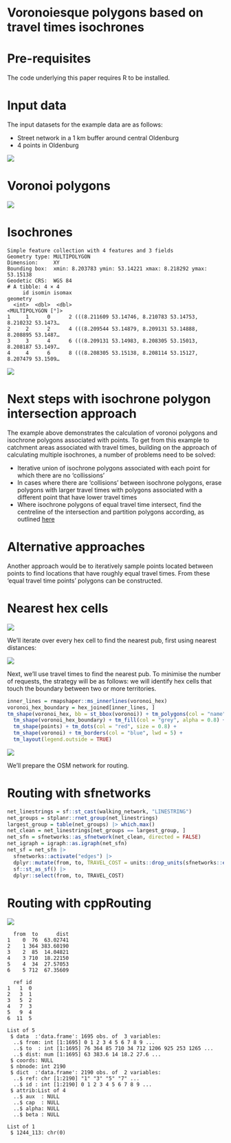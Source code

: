 # Voronoiesque polygons based on travel times isochrones

# Pre-requisites

The code underlying this paper requires R to be installed.

# Input data

The input datasets for the example data are as follows:

- Street network in a 1 km buffer around central Oldenburg
- 4 points in Oldenburg

![](README_files/figure-commonmark/extract-osm-data-1.png)

# Voronoi polygons

![](README_files/figure-commonmark/voronois-1.png)

# Isochrones

    Simple feature collection with 4 features and 3 fields
    Geometry type: MULTIPOLYGON
    Dimension:     XY
    Bounding box:  xmin: 8.203783 ymin: 53.14221 xmax: 8.218292 ymax: 53.15138
    Geodetic CRS:  WGS 84
    # A tibble: 4 × 4
         id isomin isomax                                                   geometry
      <int>  <dbl>  <dbl>                                         <MULTIPOLYGON [°]>
    1     1      0      2 (((8.211609 53.14746, 8.210783 53.14753, 8.210232 53.1473…
    2     2      2      4 (((8.209544 53.14879, 8.209131 53.14888, 8.208895 53.1487…
    3     3      4      6 (((8.209131 53.14983, 8.208305 53.15013, 8.208187 53.1497…
    4     4      6      8 (((8.208305 53.15138, 8.208114 53.15127, 8.207479 53.1509…

![](README_files/figure-commonmark/unnamed-chunk-4-1.png)

# Next steps with isochrone polygon intersection approach

The example above demonstrates the calculation of voronoi polygons and
isochrone polygons associated with points. To get from this example to
catchment areas associated with travel times, building on the approach
of calculating multiple isochrones, a number of problems need to be
solved:

- Iterative union of isochrone polygons associated with each point for
  which there are no ‘collissions’
- In cases where there are ‘collisions’ between isochrone polygons,
  erase polygons with larger travel times with polygons associated with
  a different point that have lower travel times
- Where isochrone polygons of equal travel time intersect, find the
  centreline of the intersection and partition polygons according, as
  outlined
  [here](https://gis.stackexchange.com/questions/217151/how-to-align-edges-of-overlapping-polygons-in-the-middle-line)

# Alternative approaches

Another approach would be to iteratively sample points located between
points to find locations that have roughly equal travel times. From
these ‘equal travel time points’ polygons can be constructed.

# Nearest hex cells

![](README_files/figure-commonmark/unnamed-chunk-5-1.png)

We’ll iterate over every hex cell to find the nearest pub, first using
nearest distances:

![](README_files/figure-commonmark/unnamed-chunk-6-1.png)

Next, we’ll use travel times to find the nearest pub. To minimise the
number of requests, the strategy will be as follows: we will identify
hex cells that touch the boundary between two or more territories.

``` r
inner_lines = rmapshaper::ms_innerlines(voronoi_hex)
voronoi_hex_boundary = hex_joined[inner_lines, ]
tm_shape(voronoi_hex, bb = st_bbox(voronoi)) + tm_polygons(col = "name") +
  tm_shape(voronoi_hex_boundary) + tm_fill(col = "grey", alpha = 0.8) +
  tm_shape(points) + tm_dots(col = "red", size = 0.8) +
  tm_shape(voronoi) + tm_borders(col = "blue", lwd = 5) +
  tm_layout(legend.outside = TRUE)
```

![](README_files/figure-commonmark/unnamed-chunk-7-1.png)

We’ll prepare the OSM network for routing.

# Routing with sfnetworks

``` r
net_linestrings = sf::st_cast(walking_network, "LINESTRING")
net_groups = stplanr::rnet_group(net_linestrings)
largest_group = table(net_groups) |> which.max()
net_clean = net_linestrings[net_groups == largest_group, ]
net_sfn = sfnetworks::as_sfnetwork(net_clean, directed = FALSE)
net_igraph = igraph::as.igraph(net_sfn)
net_sf = net_sfn |> 
  sfnetworks::activate("edges") |> 
  dplyr::mutate(from, to, TRAVEL_COST = units::drop_units(sfnetworks::edge_length())) |> 
  sf::st_as_sf() |> 
  dplyr::select(from, to, TRAVEL_COST)
```

# Routing with cppRouting

![](README_files/figure-commonmark/single-path-1.png)

      from  to      dist
    1    0  76  63.02741
    2    1 364 383.60190
    3    2  85  14.04821
    4    3 710  18.22150
    5    4  34  27.57053
    6    5 712  67.35609

      ref id
    1   1  0
    2   3  1
    3   5  2
    4   7  3
    5   9  4
    6  11  5

    List of 5
     $ data  :'data.frame': 1695 obs. of  3 variables:
      ..$ from: int [1:1695] 0 1 2 3 4 5 6 7 8 9 ...
      ..$ to  : int [1:1695] 76 364 85 710 34 712 1206 925 253 1265 ...
      ..$ dist: num [1:1695] 63 383.6 14 18.2 27.6 ...
     $ coords: NULL
     $ nbnode: int 2190
     $ dict  :'data.frame': 2190 obs. of  2 variables:
      ..$ ref: chr [1:2190] "1" "3" "5" "7" ...
      ..$ id : int [1:2190] 0 1 2 3 4 5 6 7 8 9 ...
     $ attrib:List of 4
      ..$ aux  : NULL
      ..$ cap  : NULL
      ..$ alpha: NULL
      ..$ beta : NULL

    List of 1
     $ 1244_113: chr(0) 
